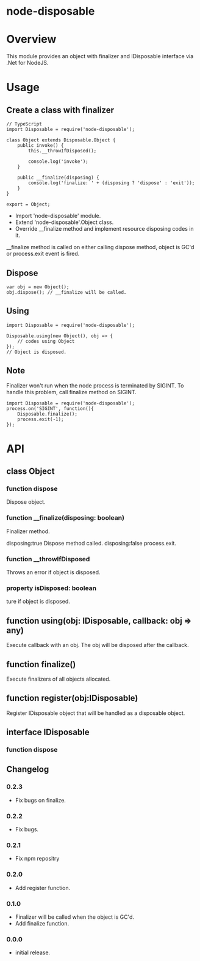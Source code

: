 ﻿# node-disposable

# Overview

This module provides an object with finalizer and IDisposable interface via .Net for NodeJS.

# Usage

## Create a class with finalizer

	// TypeScript
	import Disposable = require('node-disposable');
	
	class Object extends Disposable.Object {
		public invoke() {
			this.__throwIfDisposed();
			
			console.log('invoke');
		}
		
		public __finalize(disposing) {
			console.log('finalize: ' + (disposing ? 'dispose' : 'exit'));
		}
	}
	
	export = Object;


+ Import 'node-disposable' module.
+ Extend 'node-disposable'.Object class.
+ Override __finalize method and implement resource disposing codes in it.

__finalize method is called on either calling dispose method, object is GC'd or process.exit event is fired.

## Dispose

	var obj = new Object();
	obj.dispose(); // __finalize will be called.

## Using

	import Disposable = require('node-disposable');
	
	Disposable.using(new Object(), obj => {
		// codes using Object
	});
	// Object is disposed.

## Note
Finalizer won't run when the node process is terminated by SIGINT. To handle this problem, call finalize method on SIGINT.

	import Disposable = require('node-disposable');
	process.on('SIGINT', function(){
		Disposable.finalize();
		process.exit(-1);
	});

# API

## class Object

### function dispose

Dispose object.

### function __finalize(disposing: boolean)

Finalizer method.

disposing:true Dispose method called.
disposing:false process.exit.

### function __throwIfDisposed

Throws an error if object is disposed.

### property isDisposed: boolean

ture if object is disposed.

## function using(obj: IDisposable, callback: obj => any)

Execute callback with an obj. The obj will be disposed after the callback.

## function finalize()

Execute finalizers of all objects allocated.

## function register(obj:IDisposable)

Register IDisposable object that will be handled as a disposable object. 

## interface IDisposable

### function dispose

## Changelog

### 0.2.3
+ Fix bugs on finalize.

### 0.2.2
+ Fix bugs.

### 0.2.1
+ Fix npm repositry

### 0.2.0
+ Add register function.

### 0.1.0
+ Finalizer will be called when the object is GC'd.
+ Add finalize function.

### 0.0.0

+ initial release.
